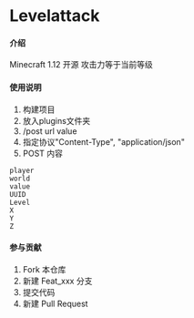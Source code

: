 # Levelattack

#### 介绍
Minecraft 1.12 开源 攻击力等于当前等级


#### 使用说明

1.  构建项目
2.  放入plugins文件夹
3.  /post url value
4. 指定协议"Content-Type", "application/json"
5. POST 内容 
```
player
world
value
UUID
Level
X
Y
Z
```
#### 参与贡献

1.  Fork 本仓库
2.  新建 Feat_xxx 分支
3.  提交代码
4.  新建 Pull Request


